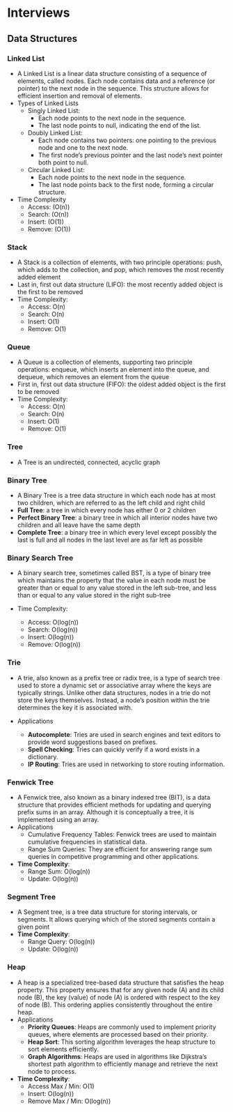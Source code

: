 # Interviews

## Data Structures

### Linked List

- A Linked List is a linear data structure consisting of a sequence of elements, called nodes. Each node contains data and a reference (or pointer) to the next node in the sequence. This structure allows for efficient insertion and removal of elements.
- Types of Linked Lists
  - Singly Linked List:
    - Each node points to the next node in the sequence.
    - The last node points to null, indicating the end of the list.
  - Doubly Linked List:
    - Each node contains two pointers: one pointing to the previous node and one to the next node.
    - The first node’s previous pointer and the last node’s next pointer both point to null.
  - Circular Linked List:
    - Each node points to the next node in the sequence.
    - The last node points back to the first node, forming a circular structure.
- Time Complexity
  - Access: (O(n))
  - Search: (O(n))
  - Insert: (O(1))
  - Remove: (O(1))

### Stack

- A Stack is a collection of elements, with two principle operations: push, which adds to the collection, and pop, which removes the most recently added element
- Last in, first out data structure (LIFO): the most recently added object is the first to be removed
- Time Complexity:
  - Access: O(n)
  - Search: O(n)
  - Insert: O(1)
  - Remove: O(1)

### Queue

- A Queue is a collection of elements, supporting two principle operations: enqueue, which inserts an element into the queue, and dequeue, which removes an element from the queue
- First in, first out data structure (FIFO): the oldest added object is the first to be removed
- Time Complexity:
  - Access: O(n)
  - Search: O(n)
  - Insert: O(1)
  - Remove: O(1)

### Tree

- A Tree is an undirected, connected, acyclic graph

### Binary Tree

- A Binary Tree is a tree data structure in which each node has at most two children, which are referred to as the left child and right child
- **Full Tree**: a tree in which every node has either 0 or 2 children
- **Perfect Binary Tree**: a binary tree in which all interior nodes have two children and all leave have the same depth
- **Complete Tree**: a binary tree in which every level except possibly the last is full and all nodes in the last level are as far left as possible

### Binary Search Tree

- A binary search tree, sometimes called BST, is a type of binary tree which maintains the property that the value in each node must be greater than or equal to any value stored in the left sub-tree, and less than or equal to any value stored in the right sub-tree

- Time Complexity:
  - Access: O(log(n))
  - Search: O(log(n))
  - Insert: O(log(n))
  - Remove: O(log(n))

### Trie

- A trie, also known as a prefix tree or radix tree, is a type of search tree used to store a dynamic set or associative array where the keys are typically strings. Unlike other data structures, nodes in a trie do not store the keys themselves. Instead, a node’s position within the trie determines the key it is associated with.
- Applications

  - **Autocomplete**: Tries are used in search engines and text editors to provide word suggestions based on prefixes.
  - **Spell Checking**: Tries can quickly verify if a word exists in a dictionary.
  - **IP Routing**: Tries are used in networking to store routing information.

### Fenwick Tree

- A Fenwick tree, also known as a binary indexed tree (BIT), is a data structure that provides efficient methods for updating and querying prefix sums in an array. Although it is conceptually a tree, it is implemented using an array.
- Applications
  - Cumulative Frequency Tables: Fenwick trees are used to maintain cumulative frequencies in statistical data.
  - Range Sum Queries: They are efficient for answering range sum queries in competitive programming and other applications.
- **Time Complexity**:
  - Range Sum: O(log(n))
  - Update: O(log(n))

### Segment Tree

- A Segment tree, is a tree data structure for storing intervals, or segments. It allows querying which of the stored segments contain a given point
- **Time Complexity**:
  - Range Query: O(log(n))
  - Update: O(log(n))

### Heap

- A heap is a specialized tree-based data structure that satisfies the heap property. This property ensures that for any given node (A) and its child node (B), the key (value) of node (A) is ordered with respect to the key of node (B). This ordering applies consistently throughout the entire heap.
- Applications
  - **Priority Queues**: Heaps are commonly used to implement priority queues, where elements are processed based on their priority.
  - **Heap Sort**: This sorting algorithm leverages the heap structure to sort elements efficiently.
  - **Graph Algorithms**: Heaps are used in algorithms like Dijkstra’s shortest path algorithm to efficiently manage and retrieve the next node to process.
- **Time Complexity**:
  - Access Max / Min: O(1)
  - Insert: O(log(n))
  - Remove Max / Min: O(log(n))
